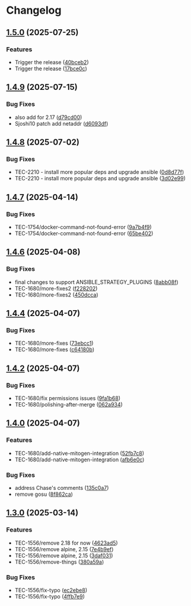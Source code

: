 # Changelog

## [1.5.0](https://github.com/quiknode-labs/docker-ansible-core/compare/v1.4.9...v1.5.0) (2025-07-25)


### Features

* Trigger the release ([40bceb2](https://github.com/quiknode-labs/docker-ansible-core/commit/40bceb256da67df2dd97f42db8ee335bf0aec304))
* Trigger the release ([17bce0c](https://github.com/quiknode-labs/docker-ansible-core/commit/17bce0ce947cefe4234cfbed36e4c87ce056201a))

## [1.4.9](https://github.com/quiknode-labs/docker-ansible-core/compare/v1.4.8...v1.4.9) (2025-07-15)


### Bug Fixes

* also add for 2.17 ([d79cd00](https://github.com/quiknode-labs/docker-ansible-core/commit/d79cd0096bcdbba794fcf7c3698e7859ed21223f))
* Sjoshi10 patch add netaddr ([d6093df](https://github.com/quiknode-labs/docker-ansible-core/commit/d6093df97d6eefa75e6c1b79dd86927cfda692bf))

## [1.4.8](https://github.com/quiknode-labs/docker-ansible-core/compare/v1.4.7...v1.4.8) (2025-07-02)


### Bug Fixes

* TEC-2210 - install more popular deps and upgrade ansible ([0d8d77f](https://github.com/quiknode-labs/docker-ansible-core/commit/0d8d77fa6a0c9507c4d78d24e4ed16d986349902))
* TEC-2210 - install more popular deps and upgrade ansible ([3d02e99](https://github.com/quiknode-labs/docker-ansible-core/commit/3d02e9943ba9bb9ab42fd0c919b08d479defb9f8))

## [1.4.7](https://github.com/quiknode-labs/docker-ansible-core/compare/v1.4.6...v1.4.7) (2025-04-14)


### Bug Fixes

* TEC-1754/docker-command-not-found-error ([9a7b4f9](https://github.com/quiknode-labs/docker-ansible-core/commit/9a7b4f912750d6a2a5c960a98890b66ac42c4dee))
* TEC-1754/docker-command-not-found-error ([65be402](https://github.com/quiknode-labs/docker-ansible-core/commit/65be402ba0ae4a714677a61f7ed1bf49448d5de4))

## [1.4.6](https://github.com/quiknode-labs/docker-ansible-core/compare/v1.4.5...v1.4.6) (2025-04-08)


### Bug Fixes

* final changes to support ANSIBLE_STRATEGY_PLUGINS ([8abb08f](https://github.com/quiknode-labs/docker-ansible-core/commit/8abb08f5ab420aa078f32cd13d98c189d2984aec))
* TEC-1680/more-fixes2 ([f228202](https://github.com/quiknode-labs/docker-ansible-core/commit/f228202992c39143011487b76c469ac2c948a826))
* TEC-1680/more-fixes2 ([450dcca](https://github.com/quiknode-labs/docker-ansible-core/commit/450dccad03c20aab30086a65b3362f366d7bfcd2))

## [1.4.4](https://github.com/quiknode-labs/docker-ansible-core/compare/v1.4.3...v1.4.4) (2025-04-07)


### Bug Fixes

* TEC-1680/more-fixes ([73ebcc1](https://github.com/quiknode-labs/docker-ansible-core/commit/73ebcc146aee55f10d47aaa683c56684421e16e7))
* TEC-1680/more-fixes ([c64180b](https://github.com/quiknode-labs/docker-ansible-core/commit/c64180b589d3b682a659e1efc55905badf7b922b))

## [1.4.2](https://github.com/quiknode-labs/docker-ansible-core/compare/v1.4.1...v1.4.2) (2025-04-07)


### Bug Fixes

* TEC-1680/fix permissions issues ([9fa1b68](https://github.com/quiknode-labs/docker-ansible-core/commit/9fa1b68dd1a5a21bc522c1033c972b292112d0e7))
* TEC-1680/polishing-after-merge ([062a934](https://github.com/quiknode-labs/docker-ansible-core/commit/062a9347a0efa19dd9ba9d75eb714ad27b3628d8))

## [1.4.0](https://github.com/quiknode-labs/docker-ansible-core/compare/v1.3.1...v1.4.0) (2025-04-07)


### Features

* TEC-1680/add-native-mitogen-integration ([52fb7c8](https://github.com/quiknode-labs/docker-ansible-core/commit/52fb7c8318fccc355076448538f24fc3249ae421))
* TEC-1680/add-native-mitogen-integration ([afb6e0c](https://github.com/quiknode-labs/docker-ansible-core/commit/afb6e0c7b0768b81267229ee57263b15cf110411))


### Bug Fixes

* address Chase's comments ([135c0a7](https://github.com/quiknode-labs/docker-ansible-core/commit/135c0a7e7d2764ab41690a7af2bf195812ee1781))
* remove gosu ([8f862ca](https://github.com/quiknode-labs/docker-ansible-core/commit/8f862cac61a58a00d4be00f011c903d634ee05fe))

## [1.3.0](https://github.com/quiknode-labs/docker-ansible-core/compare/v1.2.0...v1.3.0) (2025-03-14)


### Features

* TEC-1556/remove 2.18 for now ([4623ad5](https://github.com/quiknode-labs/docker-ansible-core/commit/4623ad5f6e6b0ddfaa5b7063ff47257c0f708843))
* TEC-1556/remove alpine, 2.15 ([7e4b9ef](https://github.com/quiknode-labs/docker-ansible-core/commit/7e4b9efbe3e93edcbaf400167c51699ad6193285))
* TEC-1556/remove alpine, 2.15 ([3daf031](https://github.com/quiknode-labs/docker-ansible-core/commit/3daf031a61daa64a8f87df684c9a3b4572716a18))
* TEC-1556/remove-things ([380a59a](https://github.com/quiknode-labs/docker-ansible-core/commit/380a59a3b4a10bce97163480846c4ecc2d20bb15))


### Bug Fixes

* TEC-1556/fix-typo ([ec2ebe8](https://github.com/quiknode-labs/docker-ansible-core/commit/ec2ebe8b5de37a97f75b704340230ce837cd2036))
* TEC-1556/fix-typo ([4ffb7e9](https://github.com/quiknode-labs/docker-ansible-core/commit/4ffb7e9645347b3ee1052d0c1083c99667f3188a))
